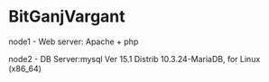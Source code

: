 # BitGanjVargant
 
 node1 - Web server: Apache + php

 node2 - DB Server:mysql  Ver 15.1 Distrib 10.3.24-MariaDB, for Linux (x86_64) 